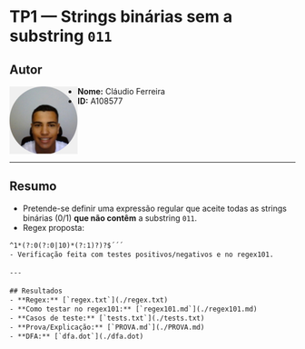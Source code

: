 # TP1 — Strings binárias **sem** a substring `011`

## Autor

<img src="../img/perfil.jpg" alt="Foto de perfil" width="120" align="left"/>

- **Nome:** Cláudio Ferreira  
- **ID:** A108577  

<br clear="left"/>

---

## Resumo
- Pretende-se definir uma expressão regular que aceite todas as strings binárias (0/1) **que não contêm** a substring `011`.
- Regex proposta: 

```regex
^1*(?:0(?:0|10)*(?:1)?)?$´´´
- Verificação feita com testes positivos/negativos e no regex101.

---

## Resultados
- **Regex:** [`regex.txt`](./regex.txt)
- **Como testar no regex101:** [`regex101.md`](./regex101.md)
- **Casos de teste:** [`tests.txt`](./tests.txt)
- **Prova/Explicação:** [`PROVA.md`](./PROVA.md)
- **DFA:** [`dfa.dot`](./dfa.dot)  

